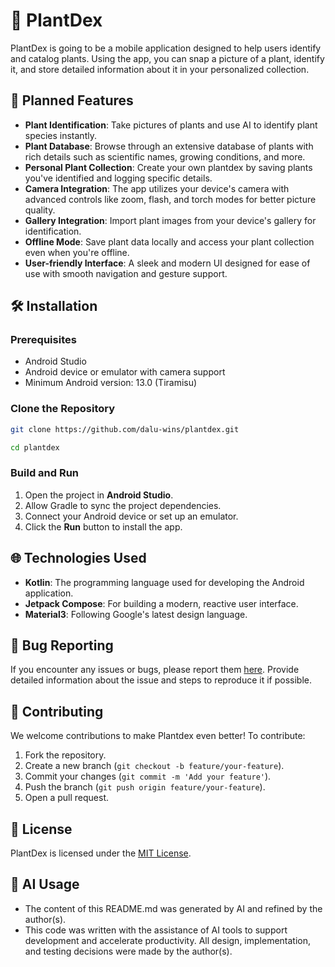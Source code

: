 # 🌿 PlantDex

PlantDex is going to be a mobile application designed to help users identify and catalog plants. Using the app, you can snap a picture of a plant, identify it, and store detailed information about it in your personalized collection.

## 🚀 Planned Features

- **Plant Identification**: Take pictures of plants and use AI to identify plant species instantly.
- **Plant Database**: Browse through an extensive database of plants with rich details such as scientific names, growing conditions, and more.
- **Personal Plant Collection**: Create your own plantdex by saving plants you've identified and logging specific details.
- **Camera Integration**: The app utilizes your device's camera with advanced controls like zoom, flash, and torch modes for better picture quality.
- **Gallery Integration**: Import plant images from your device's gallery for identification.
- **Offline Mode**: Save plant data locally and access your plant collection even when you're offline.
- **User-friendly Interface**: A sleek and modern UI designed for ease of use with smooth navigation and gesture support.

## 🛠️ Installation

### Prerequisites

- Android Studio
- Android device or emulator with camera support
- Minimum Android version: 13.0 (Tiramisu)

### Clone the Repository

```bash
git clone https://github.com/dalu-wins/plantdex.git
```
```bash
cd plantdex
```

### Build and Run

1. Open the project in **Android Studio**.
2. Allow Gradle to sync the project dependencies.
3. Connect your Android device or set up an emulator.
4. Click the **Run** button to install the app.

## 🌐 Technologies Used

- **Kotlin**: The programming language used for developing the Android application.
- **Jetpack Compose**: For building a modern, reactive user interface.
- **Material3**: Following Google's latest design language.

## 🐞 Bug Reporting

If you encounter any issues or bugs, please report them [here](https://github.com/dalu-wins/plantdex/issues). Provide detailed information about the issue and steps to reproduce it if possible.

## 👏 Contributing

We welcome contributions to make Plantdex even better! To contribute:

1. Fork the repository.
2. Create a new branch (`git checkout -b feature/your-feature`).
3. Commit your changes (`git commit -m 'Add your feature'`).
4. Push the branch (`git push origin feature/your-feature`).
5. Open a pull request.

## 🔐 License

PlantDex is licensed under the [MIT License](LICENSE).

## 🤖 AI Usage

- The content of this README.md was generated by AI and refined by the author(s).
- This code was written with the assistance of AI tools to support development and accelerate productivity. All design, implementation, and testing decisions were made by the author(s).
